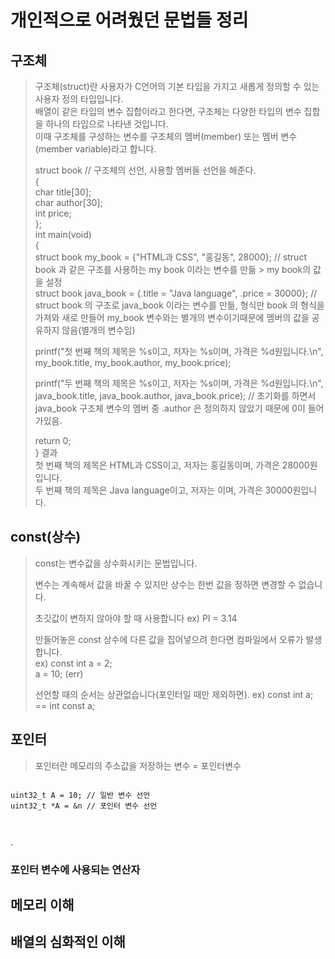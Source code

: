 # 개인적으로 어려웠던 문법들 정리  

## 구조체 
> 구조체(struct)란 사용자가 C언어의 기본 타입을 가지고 새롭게 정의할 수 있는 사용자 정의 타입입니다.  
> 배열이 같은 타입의 변수 집합이라고 한다면, 구조체는 다양한 타입의 변수 집합을 하나의 타입으로 나타낸 것입니다.  
> 이때 구조체를 구성하는 변수를 구조체의 멤버(member) 또는 멤버 변수(member variable)라고 합니다.  
>
> struct book // 구조체의 선언, 사용할 멤버들 선언을 해준다.   
> {  
>    char title[30];  
>    char author[30];  
>    int price;  
> };    
> int main(void)  
> {  
>    struct book my_book = {"HTML과 CSS", "홍길동", 28000};   // struct book 과 같은 구조를 사용하는 my book 이라는 변수를 만듦 > my book의 값을 설정   
>    struct book java_book = {.title = "Java language", .price = 30000}; // struct book 의 구조로 java_book 이라는 변수를 만듦, 형식만 book 의 형식을 가져와 새로 만들어 my_book 변수와는 별개의 변수이기때문에 멤버의 값을 공유하지 않음(별개의 변수임)   
>   
>    printf("첫 번째 책의 제목은 %s이고, 저자는 %s이며, 가격은 %d원입니다.\n",  
>        my_book.title, my_book.author, my_book.price);    
>          
>    printf("두 번째 책의 제목은 %s이고, 저자는 %s이며, 가격은 %d원입니다.\n",  
>        java_book.title, java_book.author, java_book.price); // 초기화를 하면서 java_book 구조체 변수의 멤버 중 .author 은 정의하지 않았기 때문에 0이 들어가있음.  
>
>    return 0;  
> }
> 결과  
> 첫 번째 책의 제목은 HTML과 CSS이고, 저자는 홍길동이며, 가격은 28000원입니다.  
> 두 번째 책의 제목은 Java language이고, 저자는 이며, 가격은 30000원입니다.  

## const(상수)
> const는 변수값을 상수화시키는 문법입니다.  
> 
> 변수는 계속해서 값을 바꿀 수 있지만 상수는 한번 값을 정하면 변경할 수 없습니다.  
> 
> 초깃값이 변하지 않아야 할 때 사용합니다 ex) PI = 3.14  
> 
> 만들어놓은 const 상수에 다른 값을 집어넣으려 한다면 컴파일에서 오류가 발생합니다.  
> ex) const int a = 2;  
>     a = 10; (err)  
> 
> 선언할 때의 순서는 상관없습니다(포인터일 때만 제외하면).  ex) const int a; == int const a;  



## 포인터
> 포인터란 메모리의 주소값을 저장하는 변수 = 포인터변수
<pre>
<code>
uint32_t A = 10; // 일반 변수 선언    
uint32_t *A = &n // 포인터 변수 선언
</pre>
</code>
.

### 포인터 변수에 사용되는 연산자
> 
>
## 메모리 이해
## 배열의 심화적인 이해
